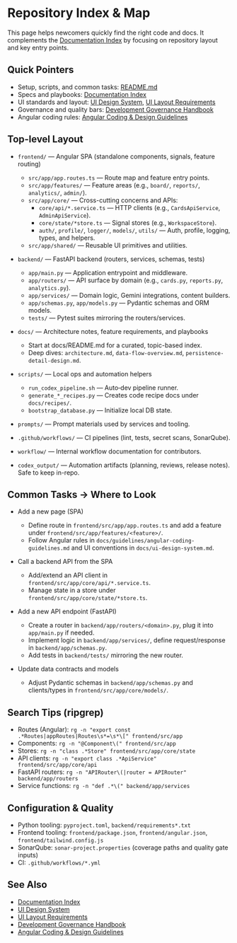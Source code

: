 # Repository Index & Map

This page helps newcomers quickly find the right code and docs. It complements the [Documentation Index](README.md) by focusing on repository layout and key entry points.

## Quick Pointers
- Setup, scripts, and common tasks: [README.md](../README.md)
- Specs and playbooks: [Documentation Index](README.md)
- UI standards and layout: [UI Design System](ui-design-system.md), [UI Layout Requirements](ui-layout-requirements.md)
- Governance and quality bars: [Development Governance Handbook](governance/development-governance-handbook.md)
- Angular coding rules: [Angular Coding & Design Guidelines](guidelines/angular-coding-guidelines.md)

## Top-level Layout
- `frontend/` — Angular SPA (standalone components, signals, feature routing)
  - `src/app/app.routes.ts` — Route map and feature entry points.
  - `src/app/features/` — Feature areas (e.g., `board/`, `reports/`, `analytics/`, `admin/`).
  - `src/app/core/` — Cross-cutting concerns and APIs:
    - `core/api/*.service.ts` — HTTP clients (e.g., `CardsApiService`, `AdminApiService`).
    - `core/state/*store.ts` — Signal stores (e.g., `WorkspaceStore`).
    - `auth/`, `profile/`, `logger/`, `models/`, `utils/` — Auth, profile, logging, types, and helpers.
  - `src/app/shared/` — Reusable UI primitives and utilities.

- `backend/` — FastAPI backend (routers, services, schemas, tests)
  - `app/main.py` — Application entrypoint and middleware.
  - `app/routers/` — API surface by domain (e.g., `cards.py`, `reports.py`, `analytics.py`).
  - `app/services/` — Domain logic, Gemini integrations, content builders.
  - `app/schemas.py`, `app/models.py` — Pydantic schemas and ORM models.
  - `tests/` — Pytest suites mirroring the routers/services.

- `docs/` — Architecture notes, feature requirements, and playbooks
  - Start at docs/README.md for a curated, topic-based index.
  - Deep dives: `architecture.md`, `data-flow-overview.md`, `persistence-detail-design.md`.

- `scripts/` — Local ops and automation helpers
  - `run_codex_pipeline.sh` — Auto‑dev pipeline runner.
  - `generate_*_recipes.py` — Creates code recipe docs under `docs/recipes/`.
  - `bootstrap_database.py` — Initialize local DB state.

- `prompts/` — Prompt materials used by services and tooling.

- `.github/workflows/` — CI pipelines (lint, tests, secret scans, SonarQube).

- `workflow/` — Internal workflow documentation for contributors.

- `codex_output/` — Automation artifacts (planning, reviews, release notes). Safe to keep in-repo.

## Common Tasks → Where to Look
- Add a new page (SPA)
  - Define route in `frontend/src/app/app.routes.ts` and add a feature under `frontend/src/app/features/<feature>/`.
  - Follow Angular rules in `docs/guidelines/angular-coding-guidelines.md` and UI conventions in `docs/ui-design-system.md`.

- Call a backend API from the SPA
  - Add/extend an API client in `frontend/src/app/core/api/*.service.ts`.
  - Manage state in a store under `frontend/src/app/core/state/*store.ts`.

- Add a new API endpoint (FastAPI)
  - Create a router in `backend/app/routers/<domain>.py`, plug it into `app/main.py` if needed.
  - Implement logic in `backend/app/services/`, define request/response in `backend/app/schemas.py`.
  - Add tests in `backend/tests/` mirroring the new router.

- Update data contracts and models
  - Adjust Pydantic schemas in `backend/app/schemas.py` and clients/types in `frontend/src/app/core/models/`.

## Search Tips (ripgrep)
- Routes (Angular): `rg -n "export const .*Routes|appRoutes|Routes\s*=\s*\[" frontend/src/app`
- Components: `rg -n "@Component\(" frontend/src/app`
- Stores: `rg -n "class .*Store" frontend/src/app/core/state`
- API clients: `rg -n "export class .*ApiService" frontend/src/app/core/api`
- FastAPI routers: `rg -n "APIRouter\(|router = APIRouter" backend/app/routers`
- Service functions: `rg -n "def .*\(" backend/app/services`

## Configuration & Quality
- Python tooling: `pyproject.toml`, `backend/requirements*.txt`
- Frontend tooling: `frontend/package.json`, `frontend/angular.json`, `frontend/tailwind.config.js`
- SonarQube: `sonar-project.properties` (coverage paths and quality gate inputs)
- CI: `.github/workflows/*.yml`

## See Also
- [Documentation Index](README.md)
- [UI Design System](ui-design-system.md)
- [UI Layout Requirements](ui-layout-requirements.md)
- [Development Governance Handbook](governance/development-governance-handbook.md)
- [Angular Coding & Design Guidelines](guidelines/angular-coding-guidelines.md)
